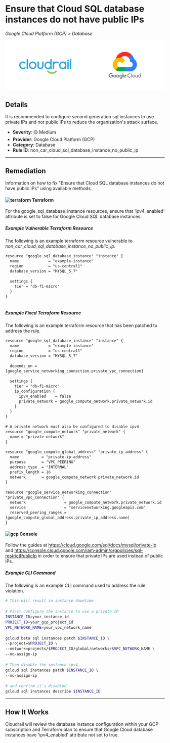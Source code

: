 # Ensure that Cloud SQL database instances do not have public IPs

*Google Cloud Platform (GCP) > Database*

![Cloudrail and Google Cloud Platform (GCP) logos](../images/cloudrail_gcp.png)

## Details
It is recommended to configure second generation sql instances to use private IPs and not public IPs to reduce the organization's attack surface.

- **Severity**: 🟡 Medium
- **Provider**: Google Cloud Platform (GCP)
- **Category**: Database
- **Rule ID**: non_car_cloud_sql_database_instance_no_public_ip

---

## Remediation
Information on how to fix "Ensure that Cloud SQL database instances do not have public IPs" using available methods.


####  <img src="../_media/emojis/terraform.png" alt="terraform" width="20"/>  Terraform
For the google_sql_database_instance resources, ensure that ‘ipv4_enabled’ attribute is set to false for Google Cloud SQL database instances.



##### Example Vulnerable Terraform Resource
The following is an example terraform resource vulnerable to *non_car_cloud_sql_database_instance_no_public_ip*.
```hcl
resource "google_sql_database_instance" "instance" {
  name             = "example-instance"
  region           = "us-central1"
  database_version = "MYSQL_5_7"

  settings {
    tier = "db-f1-micro"
  }
}


```



##### Example Fixed Terraform Resource
The following is an example terraform resource that has been patched to address the rule.
```hcl
resource "google_sql_database_instance" "instance" {
  name             = "example-instance"
  region           = "us-central1"
  database_version = "MYSQL_5_7"

  depends_on = [google_service_networking_connection.private_vpc_connection]

  settings {
    tier = "db-f1-micro"
    ip_configuration {
      ipv4_enabled    = false
      private_network = google_compute_network.private_network.id
    }
  }
}

# A private network must also be configured to disable ipv4
resource "google_compute_network" "private_network" {
  name = "private-network"
}

resource "google_compute_global_address" "private_ip_address" {
  name          = "private-ip-address"
  purpose       = "VPC_PEERING"
  address_type  = "INTERNAL"
  prefix_length = 16
  network       = google_compute_network.private_network.id
}

resource "google_service_networking_connection" "private_vpc_connection" {
  network                 = google_compute_network.private_network.id
  service                 = "servicenetworking.googleapis.com"
  reserved_peering_ranges = [google_compute_global_address.private_ip_address.name]
}

```







####  <img src="../_media/emojis/gcp.png" alt="gcp" width="20"/> Console
Follow the guides at <https://cloud.google.com/sql/docs/mysql/private-ip>  and <https://console.cloud.google.com/iam-admin/orgpolicies/sql-restrictPublicIp>  in order to ensure that private IPs are used instead of public IPs.



##### Example CLI Command
The following is an example CLI command used to address the rule violation.
```sh
# This will result in instance downtime

# First configure the instance to use a private IP
INSTANCE_ID=your_instance_id
PROJECT_ID=your_gcp_project_id
VPC_NETWORK_NAME=your_vpc_network_name

gcloud beta sql instances patch $INSTANCE_ID \
--project=$PROJECT_ID \
--network=projects/$PROJECT_ID/global/networks/$VPC_NETWORK_NAME \
--no-assign-ip

# Then disable the instance ipv4
gcloud sql instances patch $INSTANCE_ID \
--no-assign-ip

# and confirm it's disabled
gcloud sql instances describe $INSTANCE_ID

```


---

## How It Works
Cloudrail will review the database instance configuration within your GCP subscription and Terraform plan to ensure that Google Cloud database instances have 'ipv4_enabled' attribute not set to true.